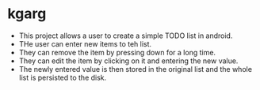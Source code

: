 kgarg
=====
- This project allows a user to create a simple TODO list in android. 
- THe user can enter new items to teh list.
- They can remove the item by pressing down for a long time.
- They can edit the item by clicking on it and entering the new value. 
- The newly entered value is then stored in the original list and the whole list is persisted to the disk. 
